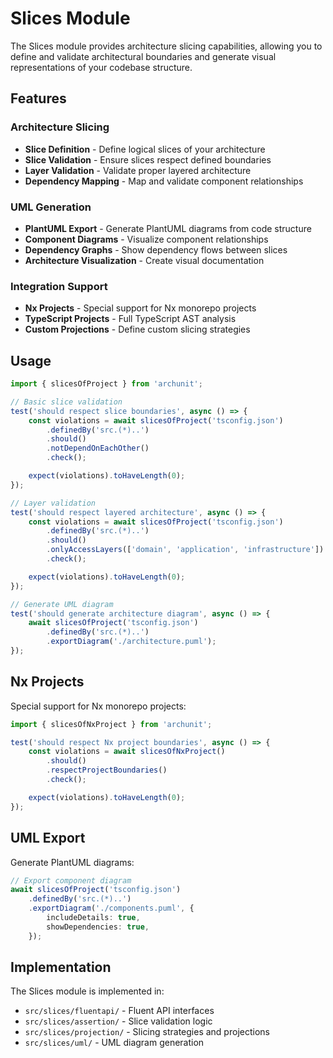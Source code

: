 # Slices Module

The Slices module provides architecture slicing capabilities, allowing you to define and validate architectural boundaries and generate visual representations of your codebase structure.

## Features

### Architecture Slicing

- **Slice Definition** - Define logical slices of your architecture
- **Slice Validation** - Ensure slices respect defined boundaries
- **Layer Validation** - Validate proper layered architecture
- **Dependency Mapping** - Map and validate component relationships

### UML Generation

- **PlantUML Export** - Generate PlantUML diagrams from code structure
- **Component Diagrams** - Visualize component relationships
- **Dependency Graphs** - Show dependency flows between slices
- **Architecture Visualization** - Create visual documentation

### Integration Support

- **Nx Projects** - Special support for Nx monorepo projects
- **TypeScript Projects** - Full TypeScript AST analysis
- **Custom Projections** - Define custom slicing strategies

## Usage

```typescript
import { slicesOfProject } from 'archunit';

// Basic slice validation
test('should respect slice boundaries', async () => {
	const violations = await slicesOfProject('tsconfig.json')
		.definedBy('src.(*)..')
		.should()
		.notDependOnEachOther()
		.check();

	expect(violations).toHaveLength(0);
});

// Layer validation
test('should respect layered architecture', async () => {
	const violations = await slicesOfProject('tsconfig.json')
		.definedBy('src.(*)..')
		.should()
		.onlyAccessLayers(['domain', 'application', 'infrastructure'])
		.check();

	expect(violations).toHaveLength(0);
});

// Generate UML diagram
test('should generate architecture diagram', async () => {
	await slicesOfProject('tsconfig.json')
		.definedBy('src.(*)..')
		.exportDiagram('./architecture.puml');
});
```

## Nx Projects

Special support for Nx monorepo projects:

```typescript
import { slicesOfNxProject } from 'archunit';

test('should respect Nx project boundaries', async () => {
	const violations = await slicesOfNxProject()
		.should()
		.respectProjectBoundaries()
		.check();

	expect(violations).toHaveLength(0);
});
```

## UML Export

Generate PlantUML diagrams:

```typescript
// Export component diagram
await slicesOfProject('tsconfig.json')
	.definedBy('src.(*)..')
	.exportDiagram('./components.puml', {
		includeDetails: true,
		showDependencies: true,
	});
```

## Implementation

The Slices module is implemented in:

- `src/slices/fluentapi/` - Fluent API interfaces
- `src/slices/assertion/` - Slice validation logic
- `src/slices/projection/` - Slicing strategies and projections
- `src/slices/uml/` - UML diagram generation
